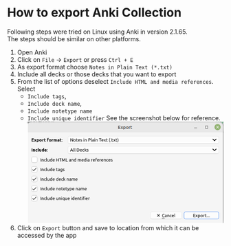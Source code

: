 
# How to export Anki Collection

Following steps were tried on Linux using Anki in version 2.1.65.<br/>
The steps should be similar on other platforms.

1. Open Anki
2. Click on `File` -> `Export` or press `Ctrl + E`
3. As export format choose `Notes in Plain Text (*.txt)`
4. Include all decks or those decks that you want to export
5. From the list of options deselect `Include HTML and media references`. <br/>
   Select <br/>
   * `Include tags`,
   * `Include deck name`,
   * `Include notetype name`
   * `Include unique identifier`
  See the screenshot below for reference.<br/>
  ![Anki export screenshot](./anki-export.png)<br/>
6. Click on `Export` button and save to location from which it can be accessed by the app
